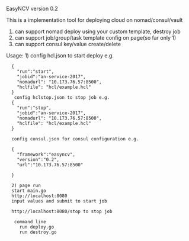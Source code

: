 
EasyNCV version 0.2

This is a implementation tool for deploying cloud on nomad/consul/vault

1. can support nomad deploy using your custom template, destroy job
2. can support job/group/task template config on page(so far only 1)
3. can support consul key/value create/delete


Usage:
      1)
       config hcl.json to start deploy e.g.
       
      {
        "run":"start",
        "jobid":"an-service-2017",
        "nomadurl": "10.173.76.57:8500",
        "hclfile": "hcl/example.hcl"
      }
       config hclstop.json to stop job e.g.
      {
        "run":"stop",
        "jobid":"an-service-2017",
        "nomadurl": "10.173.76.57:8500",
        "hclfile": "hcl/example.hcl"
      }

      config consul.json for consul configuration e.g.

      {
        "framework":"easyncv",
        "version":"0.2",
        "url":"10.173.76.57:8500"

      }

      2) page run
      start main.go
      http://localhost:8080
      input values and submit to start job

      http://localhost:8080/stop to stop job

       command line
         run deploy.go
         run destroy.go




